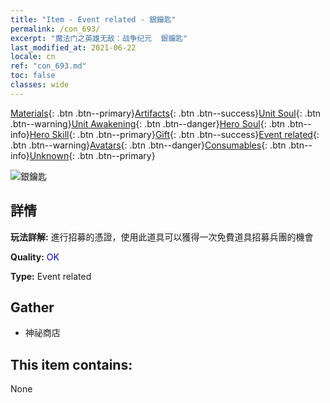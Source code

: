 ```yaml
---
title: "Item - Event related - 銀鑰匙"
permalink: /con_693/
excerpt: "魔法门之英雄无敌：战争纪元  銀鑰匙"
last_modified_at: 2021-06-22
locale: cn
ref: "con_693.md"
toc: false
classes: wide
---
```

 [Materials](/ItemsCN/){: .btn .btn--primary}[Artifacts](/ItemsCN/Artifacts/){: .btn .btn--success}[Unit Soul](/ItemsCN/UnitSoul/){: .btn .btn--warning}[Unit Awakening](/ItemsCN/UnitAwakening/){: .btn .btn--danger}[Hero Soul](/ItemsCN/HeroSoul/){: .btn .btn--info}[Hero Skill](/ItemsCN/HeroSkill/){: .btn .btn--primary}[Gift](/ItemsCN/Gift/){: .btn .btn--success}[Event related](/ItemsCN/Events/){: .btn .btn--warning}[Avatars](/ItemsCN/Avatars/){: .btn .btn--danger}[Consumables](/ItemsCN/Consumables/){: .btn .btn--info}[Unknown](/ItemsCN/Unknown/){: .btn .btn--primary}

 ![銀鑰匙](/images/t/i_tool_3001.png)

## 詳情
 **玩法詳解:** 進行招募的憑證，使用此道具可以獲得一次免費道具招募兵團的機會

 **Quality:** <span style="color: #0000CD">OK</span>

 **Type:** Event related

## Gather

*    神祕商店 

## This item contains:

  None

